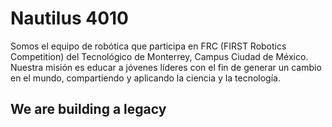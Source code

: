 # Nautilus 4010
Somos el equipo de robótica que participa en FRC (FIRST Robotics Competition) del Tecnológico de Monterrey, Campus Ciudad de México.
Nuestra misión es educar a jóvenes líderes con el fin de generar un cambio en el mundo, compartiendo y aplicando la ciencia y la tecnología.
## We are building a legacy
